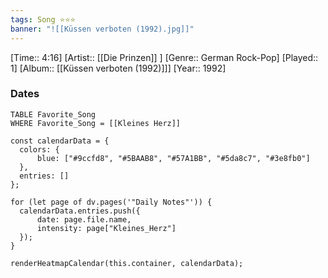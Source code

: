 ```yaml
---
tags: Song ⭐⭐⭐ 
banner: "![[Küssen verboten (1992).jpg]]"
---
```

[Time:: 4:16]
[Artist:: [[Die Prinzen]] ]
[Genre:: German Rock-Pop]
[Played:: 1]
[Album:: [[Küssen verboten (1992)]]]
[Year:: 1992]
### Dates
````dataview
TABLE Favorite_Song
WHERE Favorite_Song = [[Kleines Herz]]
````
  ```dataviewjs
const calendarData = { 
	colors: { 
		blue: ["#9ccfd8", "#5BAAB8", "#57A1BB", "#5da8c7", "#3e8fb0"] 
	}, 
	entries: [] 
}; 

for (let page of dv.pages('"Daily Notes"')) { 
	calendarData.entries.push({ 
		date: page.file.name, 
		intensity: page["Kleines_Herz"]
	}); 
} 

renderHeatmapCalendar(this.container, calendarData);
```
